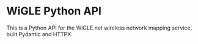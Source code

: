 # WiGLE Python API

This is a Python API for the WiGLE.net wireless network mapping service, built Pydantic and HTTPX.
